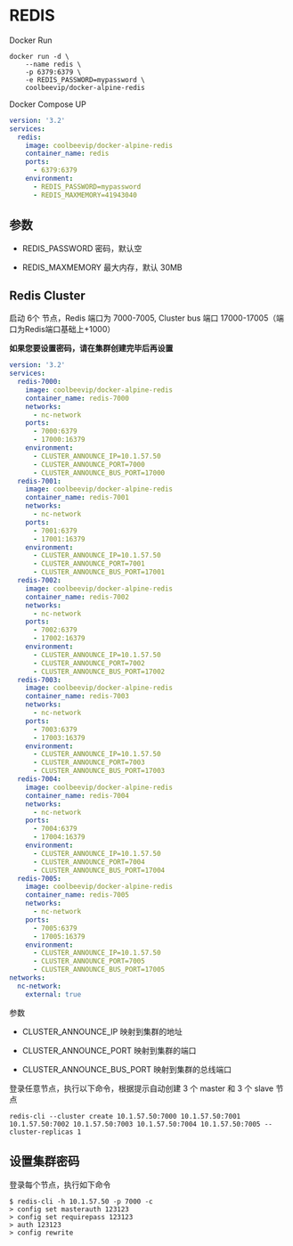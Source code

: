 # REDIS

Docker Run

```
docker run -d \
    --name redis \
    -p 6379:6379 \
    -e REDIS_PASSWORD=mypassword \
    coolbeevip/docker-alpine-redis
```

Docker Compose UP

```yaml
version: '3.2'
services:
  redis:
    image: coolbeevip/docker-alpine-redis
    container_name: redis
    ports:
      - 6379:6379
    environment:
      - REDIS_PASSWORD=mypassword
      - REDIS_MAXMEMORY=41943040
```    

## 参数

* REDIS_PASSWORD 密码，默认空

* REDIS_MAXMEMORY 最大内存，默认 30MB


## Redis Cluster

启动 6个 节点，Redis 端口为 7000-7005, Cluster bus 端口 17000-17005（端口为Redis端口基础上+1000）

**如果您要设置密码，请在集群创建完毕后再设置**

```yaml
version: '3.2'
services:
  redis-7000:
    image: coolbeevip/docker-alpine-redis
    container_name: redis-7000
    networks:
      - nc-network
    ports:
      - 7000:6379
      - 17000:16379
    environment:
      - CLUSTER_ANNOUNCE_IP=10.1.57.50
      - CLUSTER_ANNOUNCE_PORT=7000
      - CLUSTER_ANNOUNCE_BUS_PORT=17000
  redis-7001:
    image: coolbeevip/docker-alpine-redis
    container_name: redis-7001
    networks:
      - nc-network
    ports:
      - 7001:6379
      - 17001:16379
    environment:
      - CLUSTER_ANNOUNCE_IP=10.1.57.50
      - CLUSTER_ANNOUNCE_PORT=7001
      - CLUSTER_ANNOUNCE_BUS_PORT=17001
  redis-7002:
    image: coolbeevip/docker-alpine-redis
    container_name: redis-7002
    networks:
      - nc-network
    ports:
      - 7002:6379
      - 17002:16379
    environment:
      - CLUSTER_ANNOUNCE_IP=10.1.57.50
      - CLUSTER_ANNOUNCE_PORT=7002
      - CLUSTER_ANNOUNCE_BUS_PORT=17002
  redis-7003:
    image: coolbeevip/docker-alpine-redis
    container_name: redis-7003
    networks:
      - nc-network
    ports:
      - 7003:6379
      - 17003:16379
    environment:
      - CLUSTER_ANNOUNCE_IP=10.1.57.50
      - CLUSTER_ANNOUNCE_PORT=7003
      - CLUSTER_ANNOUNCE_BUS_PORT=17003
  redis-7004:
    image: coolbeevip/docker-alpine-redis
    container_name: redis-7004
    networks:
      - nc-network
    ports:
      - 7004:6379
      - 17004:16379
    environment:
      - CLUSTER_ANNOUNCE_IP=10.1.57.50
      - CLUSTER_ANNOUNCE_PORT=7004
      - CLUSTER_ANNOUNCE_BUS_PORT=17004
  redis-7005:
    image: coolbeevip/docker-alpine-redis
    container_name: redis-7005
    networks:
      - nc-network
    ports:
      - 7005:6379
      - 17005:16379
    environment:
      - CLUSTER_ANNOUNCE_IP=10.1.57.50
      - CLUSTER_ANNOUNCE_PORT=7005
      - CLUSTER_ANNOUNCE_BUS_PORT=17005
networks:
  nc-network:
    external: true
```

参数

* CLUSTER_ANNOUNCE_IP 映射到集群的地址

* CLUSTER_ANNOUNCE_PORT 映射到集群的端口

* CLUSTER_ANNOUNCE_BUS_PORT 映射到集群的总线端口

登录任意节点，执行以下命令，根据提示自动创建 3 个 master 和 3 个 slave 节点

```
redis-cli --cluster create 10.1.57.50:7000 10.1.57.50:7001 10.1.57.50:7002 10.1.57.50:7003 10.1.57.50:7004 10.1.57.50:7005 --cluster-replicas 1
```

## 设置集群密码

登录每个节点，执行如下命令

```
$ redis-cli -h 10.1.57.50 -p 7000 -c
> config set masterauth 123123
> config set requirepass 123123
> auth 123123
> config rewrite
```
